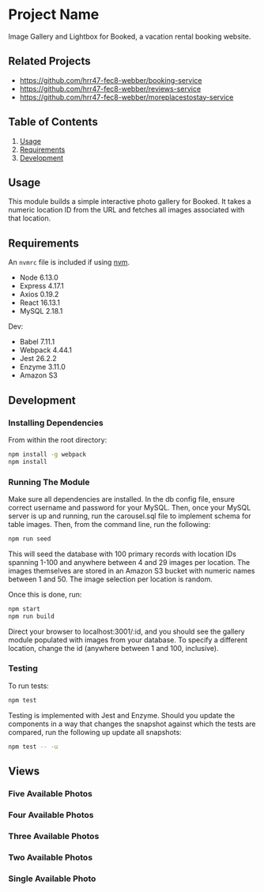 # Project Name

Image Gallery and Lightbox for Booked, a vacation rental booking website. 

## Related Projects

  - https://github.com/hrr47-fec8-webber/booking-service
  - https://github.com/hrr47-fec8-webber/reviews-service
  - https://github.com/hrr47-fec8-webber/moreplacestostay-service

## Table of Contents

1. [Usage](#Usage)
1. [Requirements](#requirements)
1. [Development](#development)

## Usage

This module builds a simple interactive photo gallery for Booked. It takes a numeric location ID from the URL and fetches all images associated with that location.

## Requirements

An `nvmrc` file is included if using [nvm](https://github.com/creationix/nvm).

- Node 6.13.0
- Express 4.17.1
- Axios 0.19.2
- React 16.13.1
- MySQL 2.18.1

Dev:
- Babel 7.11.1
- Webpack 4.44.1
- Jest 26.2.2
- Enzyme 3.11.0
- Amazon S3

## Development

### Installing Dependencies

From within the root directory:

```sh
npm install -g webpack
npm install
```

### Running The Module

Make sure all dependencies are installed. In the db config file, ensure correct username and password for your MySQL. Then, once your MySQL server is up and running, run the carousel.sql file to implement schema for table images. Then, from the command line, run the following:

```sh
npm run seed
```

This will seed the database with 100 primary records with location IDs spanning 1-100 and anywhere between 4 and 29 images per location. The images themselves are stored in an Amazon S3 bucket with numeric names between 1 and 50. The image selection per location is random.

Once this is done, run:

```sh
npm start
npm run build
```
Direct your browser to localhost:3001/:id, and you should see the gallery module populated with images from your database. To specify a different location, change the id (anywhere between 1 and 100, inclusive).

### Testing

To run tests:

```sh
npm test
```

Testing is implemented with Jest and Enzyme. Should you update the components in a way that changes the snapshot against which the tests are compared, run the following up update all snapshots:

```sh
npm test -- -u
```

## Views

### Five Available Photos

### Four Available Photos

### Three Available Photos

### Two Available Photos

### Single Available Photo
